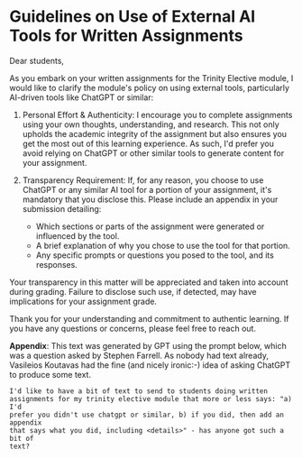 
# Guidelines on Use of External AI Tools for Written Assignments

Dear students,

As you embark on your written assignments for the Trinity Elective module, I would like to clarify the module's policy on using external tools, particularly AI-driven tools like ChatGPT or similar:

1. Personal Effort & Authenticity: I encourage you to complete assignments using your own thoughts, understanding, and research. This not only upholds the academic integrity of the assignment but also ensures you get the most out of this learning experience. As such, I'd prefer you avoid relying on ChatGPT or other similar tools to generate content for your assignment.

1. Transparency Requirement: If, for any reason, you choose to use ChatGPT or any similar AI tool for a portion of your assignment, it's mandatory that you disclose this. Please include an appendix in your submission detailing:
		
    - Which sections or parts of the assignment were generated or influenced by the tool.
    - A brief explanation of why you chose to use the tool for that portion.
    - Any specific prompts or questions you posed to the tool, and its responses.

Your transparency in this matter will be appreciated and taken into account during grading. Failure to disclose such use, if detected, may have implications for your assignment grade.

Thank you for your understanding and commitment to authentic learning. If you have any questions or concerns, please feel free to reach out.

<b>Appendix</b>:
This text was generated by GPT using the prompt below, which was a question asked by Stephen Farrell. As nobody had text already, Vasileios Koutavas had the fine (and nicely ironic:-) idea of asking ChatGPT to produce some text.

```
I'd like to have a bit of text to send to students doing written
assignments for my trinity elective module that more or less says: "a) I'd
prefer you didn't use chatgpt or similar, b) if you did, then add an appendix
that says what you did, including <details>" - has anyone got such a bit of
text?
```
